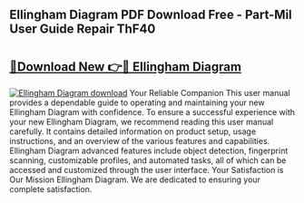## Ellingham Diagram PDF Download Free - Part-Mil User Guide Repair ThF40

# <h2><a href="http://dfp8gdo.blite.top/?on=Ellingham+Diagram">🔗Download New 👉🔴 Ellingham Diagram</a></h2>

[![Ellingham Diagram download](https://i.imgur.com/lujVjoI.png)](http://dfp8gdo.blite.top/?on=Ellingham+Diagram)
Your Reliable Companion This user manual provides a dependable guide to operating and maintaining your new Ellingham Diagram with confidence. To ensure a successful experience with your new Ellingham Diagram, we recommend reading this user manual carefully. It contains detailed information on product setup, usage instructions, and an overview of the various features and capabilities. Ellingham Diagram advanced features include object detection, fingerprint scanning, customizable profiles, and automated tasks, all of which can be accessed and customized through the user interface. Your Satisfaction is Our Mission Ellingham Diagram. We are dedicated to ensuring your complete satisfaction.
